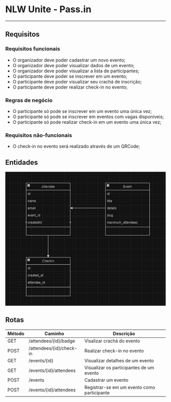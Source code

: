 # NLW Unite - Pass.in

---
## Requisitos

### Requisitos funcionais

- O organizador deve poder cadastrar um novo evento;
- O organizador deve poder visualizar dados de um evento;
- O organizador deve poder visualizar a lista de participantes; 
- O participante deve poder se inscrever em um evento;
- O participante deve poder visualizar seu crachá de inscrição;
- O participante deve poder realizar check-in no evento;

### Regras de negócio

- O participante só pode se inscrever em um evento uma única vez;
- O participante só pode se inscrever em eventos com vagas disponíveis;
- O participante só pode realizar check-in em um evento uma única vez;

### Requisitos não-funcionais

- O check-in no evento será realizado através de um QRCode;

## Entidades

![Diagrama](assets/Diagrama.png)

## Rotas

| Método | Caminho                  | Descrição                                   |
|--------|--------------------------|---------------------------------------------|
| GET    | /attendees/{id}/badge    | Visalizar crachá do evento                  |
| POST   | /attendees/{id}/check-in | Realizar check-in no evento                 |
| GET    | /events/{id}             | Visualizar detalhes de um evento            |
| GET    | /events/{id}/attendees   | Visualizar os participantes de um evento    |
| POST   | /events                  | Cadastrar um evento                         |
| POST   | /events/{id}/attendees   | Registrar-se em um evento como participante |

